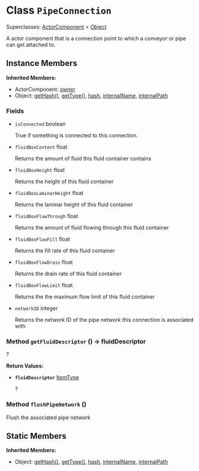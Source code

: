 # Class <code>PipeConnection</code>

Superclasses: <a href="ActorComponent.md">ActorComponent</a> < <a href="Object.md">Object</a>

A actor component that is a connection point to which a conveyor or pipe can get attached to.
## Instance Members
<b>Inherited Members:</b>
- ActorComponent: <a href="ActorComponent.md#user-content-owner">owner</a>
- Object: <a href="Object.md#user-content-get-hash">getHash()</a>, <a href="Object.md#user-content-get-type">getType()</a>, <a href="Object.md#user-content-hash">hash</a>, <a href="Object.md#user-content-internal-name">internalName</a>, <a href="Object.md#user-content-internal-path">internalPath</a>
### Fields
- <code id="is-connected">isConnected</code> boolean

  True if something is connected to this connection.
- <code id="fluid-box-content">fluidBoxContent</code> float

  Returns the amount of fluid this fluid container contains
- <code id="fluid-box-height">fluidBoxHeight</code> float

  Returns the height of this fluid container
- <code id="fluid-box-laminar-height">fluidBoxLaminarHeight</code> float

  Returns the laminar height of this fluid container
- <code id="fluid-box-flow-through">fluidBoxFlowThrough</code> float

  Returns the amount of fluid flowing through this fluid container
- <code id="fluid-box-flow-fill">fluidBoxFlowFill</code> float

  Returns the fill rate of this fluid container
- <code id="fluid-box-flow-drain">fluidBoxFlowDrain</code> float

  Returns the drain rate of this fluid container
- <code id="fluid-box-flow-limit">fluidBoxFlowLimit</code> float

  Returns the the maximum flow limit of this fluid container
- <code id="network-i-d">networkID</code> integer

  Returns the network ID of the pipe network this connection is associated with
### Method <code id="get-fluid-descriptor">getFluidDescriptor</code> () → fluidDescriptor
?


<b>Return Values:</b>

- <code><b>fluidDescriptor</b></code> <a href="ItemType.md">ItemType</a>

  ?
### Method <code id="flush-pipe-network">flushPipeNetwork</code> ()
Flush the associated pipe network


## Static Members
<b>Inherited Members:</b>
- Object: <a href="Object.md#user-content-s-get-hash">getHash()</a>, <a href="Object.md#user-content-s-get-type">getType()</a>, <a href="Object.md#user-content-s-hash">hash</a>, <a href="Object.md#user-content-s-internal-name">internalName</a>, <a href="Object.md#user-content-s-internal-path">internalPath</a>